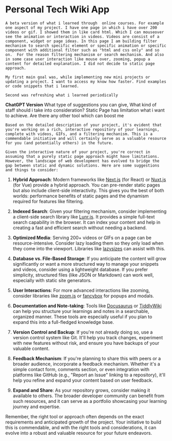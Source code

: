 # Personal Tech Wiki App


    A beta version of what i learned through  online courses. For example one aspect of my project. I have one page in which i have over 200 videos or gif. I showed them in like card html. Which I can mouseover see the animation or interaction in videos. Videos are consist of a component, widget or page ideas. In this page I am building filter mechanism to search specific element or specific animation or specific component with additional filter such as "html and css only" and so on.  For the reason filtering mechanism or search mechanism. And also in some case user interaction like mouse over, zooming, popup a content for detailed explanation. I did not decide to static page approach. 

    My first main goal was, while implementing new mini projects or updating a project. I want to access my know how faster. Find examples  or code snippets that i learned. 

    Second was refreshing what i learned periodically

**ChatGPT Version**
    What type of suggestions you can give, What kind of staff should i take into consideration? Static Page has limitation what i want to achieve. Are there any other tool which can boost me


    Based on the detailed description of your project, it's evident that you're working on a rich, interactive repository of your learnings, complete with videos, GIFs, and a filtering mechanism. This is a commendable initiative and will certainly serve as a valuable resource for you (and potentially others) in the future.

    Given the interactive nature of your project, you're correct in assuming that a purely static page approach might have limitations. However, the landscape of web development has evolved to bridge the gap between static and dynamic solutions. Here are some suggestions and things to consider:

1. **Hybrid Approach**: Modern frameworks like [Next.js](https://nextjs.org/) (for React) or [Nuxt.js](https://nuxtjs.org/) (for Vue) provide a hybrid approach. You can pre-render static pages but also include client-side interactivity. This gives you the best of both worlds: performance benefits of static pages and the dynamism required for features like filtering.

2. **Indexed Search**: Given your filtering mechanism, consider implementing a client-side search library like [Lunr.js](https://lunrjs.com/). It provides a simple full-text search capability in the browser. It can index your content and help in creating a fast and efficient search without needing a backend.

3. **Optimized Media**: Serving 200+ videos or GIFs on a page can be resource-intensive. Consider lazy loading them so they only load when they come into the viewport. Libraries like [lazysizes](https://github.com/aFarkas/lazysizes) can assist with this.

4. **Database vs. File-Based Storage**: If you anticipate the content will grow significantly or want a more structured way to manage your snippets and videos, consider using a lightweight database. If you prefer simplicity, structured files (like JSON or Markdown) can work well, especially with static site generators.

5. **User Interactions**: For more advanced interactions like zooming, consider libraries like [zoom.js](https://github.com/fat/zoom.js/) or [fancybox](https://fancyapps.com/fancybox/3/) for popups and modals.

6. **Documentation and Note-taking**: Tools like [Docusaurus](https://docusaurus.io/) or [TiddlyWiki](https://tiddlywiki.com/) can help you structure your learnings and notes in a searchable, organized manner. These tools are especially useful if you plan to expand this into a full-fledged knowledge base.

7. **Version Control and Backup**: If you're not already doing so, use a version control system like Git. It'll help you track changes, experiment with new features without risk, and ensure you have backups of your valuable content.

8. **Feedback Mechanism**: If you're planning to share this with peers or a broader audience, incorporate a feedback mechanism. Whether it's a simple contact form, comments section, or even integration with platforms like GitHub (e.g., "Report an Issue" linking to a repository), it'll help you refine and expand your content based on user feedback.

9. **Expand and Share**: As your repository grows, consider making it available to others. The broader developer community can benefit from such resources, and it can serve as a portfolio showcasing your learning journey and expertise.

Remember, the right tool or approach often depends on the exact requirements and anticipated growth of the project. Your initiative to build this is commendable, and with the right tools and considerations, it can evolve into a robust and valuable resource for your future endeavors.
